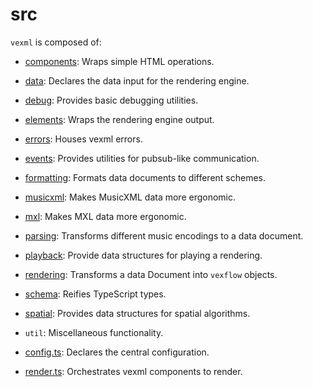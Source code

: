 # src

`vexml` is composed of:

- [components](./components/README.md): Wraps simple HTML operations.
- [data](./data/README.md): Declares the data input for the rendering engine.
- [debug](./debug/README.md): Provides basic debugging utilities.
- [elements](./elements/README.md): Wraps the rendering engine output.
- [errors](./errors/README.md): Houses vexml errors.
- [events](./events/README.md): Provides utilities for pubsub-like communication.
- [formatting](./formatting/README.md): Formats data documents to different schemes.
- [musicxml](./musicxml/README.md): Makes MusicXML data more ergonomic.
- [mxl](./mxl/README.md): Makes MXL data more ergonomic.
- [parsing](./parsing/README.md): Transforms different music encodings to a data document.
- [playback](./playback/README.md): Provide data structures for playing a rendering.
- [rendering](./rendering/README.md): Transforms a data Document into `vexflow` objects.
- [schema](./schema/README.md): Reifies TypeScript types.
- [spatial](./spatial/README.md): Provides data structures for spatial algorithms.
- `util`: Miscellaneous functionality.

- [config.ts](./config.ts): Declares the central configuration.
- [render.ts](./render.ts): Orchestrates vexml components to render.
